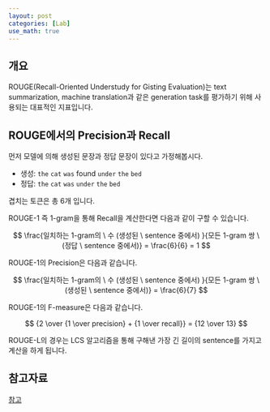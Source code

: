 ```yaml
---
layout: post
categories: [Lab]
use_math: true
---
```


## 개요

ROUGE(Recall-Oriented Understudy for Gisting Evaluation)는 text summarization, machine translation과 같은 generation task를 평가하기 위해 사용되는 대표적인 지표입니다.

## ROUGE에서의 Precision과 Recall

먼저 모델에 의해 생성된 문장과 정답 문장이 있다고 가정해봅시다.

- 생성: `the` `cat` `was` found `under` `the` `bed`
- 정답: `the` `cat` `was` `under` `the` `bed`

겹치는 토큰은 총 6개 입니다.

ROUGE-1 즉 1-gram을 통해 Recall을 계산한다면 다음과 같이 구할 수 있습니다.

$$
\frac{일치하는 1-gram의 \ 수 (생성된 \ sentence 중에서) }{모든 1-gram 쌍 \ (정답 \ sentence 중에서)} = \frac{6}{6} = 1
$$

ROUGE-1의 Precision은 다음과 같습니다.

$$
\frac{일치하는 1-gram의 \ 수 (생성된 \ sentence 중에서) }{모든 1-gram 쌍 \ (생성된 \ sentence 중에서)} = \frac{6}{7}
$$

ROUGE-1의 F-measure은 다음과 같습니다.

$$
{2 \over {1 \over precision} + {1 \over recall}} = {12 \over 13}
$$

ROUGE-L의 경우는 LCS 알고리즘을 통해 구해낸 가장 긴 길이의 sentence를 가지고 계산을 하게 됩니다.

## 참고자료

[참고](https://huffon.github.io/2019/12/07/rouge/)